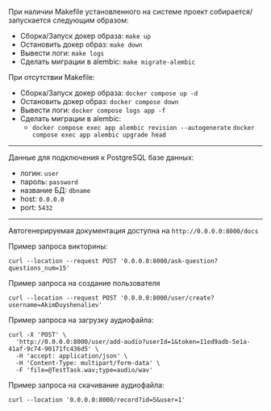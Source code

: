 При наличии Makefile установленного на системе
проект собирается/запускается следующим образом:

* Сборка/Запуск докер образа: `make up`
* Остановить докер образ: `make down`
* Вывести логи: `make logs`
* Сделать миграции в alembic: `make migrate-alembic`

При отсутствии Makefile:

* Сборка/Запуск докер образа: `docker compose up -d`
* Остановить докер образ: `docker compose down`
* Вывести логи: `docker compose logs app -f`
* Сделать миграции в alembic: 
  * `docker compose exec app alembic revision --autogenerate`
  `docker compose exec app alembic upgrade head`

-------------------

Данные для подключения к PostgreSQL базе данных:

* логин: `user`
* пароль: `password`
* название БД: `dbname`
* host: `0.0.0.0`
* port: `5432`

-------------------

Автогенерируемая документация доступна на `http://0.0.0.0:8000/docs`

Пример запроса викторины:
```
curl --location --request POST '0.0.0.0:8000/ask-question?questions_num=15'
```

Пример запроса на создание пользователя
```
curl --location --request POST '0.0.0.0:8000/user/create?username=AkimDuyshenaliev'
```

Пример запроса на загрузку аудиофайла:
```
curl -X 'POST' \
  'http://0.0.0.0:8000/user/add-audio?userId=1&token=11ed9adb-5e1a-41af-9c74-90171fc436d5' \
  -H 'accept: application/json' \
  -H 'Content-Type: multipart/form-data' \
  -F 'file=@TestTask.wav;type=audio/wav'
```

Пример запроса на скачивание аудиофайла:
```
curl --location '0.0.0.0:8000/record?id=5&user=1'
```